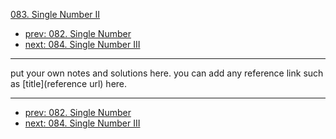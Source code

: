 [083. Single Number II](http://www.lintcode.com/problem/single-number-ii)

- [prev: 082. Single Number](082-single-number.md)
- [next: 084. Single Number III](084-single-number-iii.md)

---

put your own notes and solutions here.
you can add any reference link such as [title](reference url) here.

---

- [prev: 082. Single Number](082-single-number.md)
- [next: 084. Single Number III](084-single-number-iii.md)
